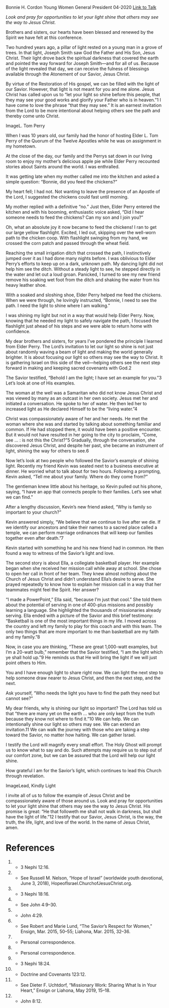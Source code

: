Bonnie H. Cordon
Young Women General President
04-2020
[Link to Talk](https://www.churchofjesuschrist.org/study/general-conference/2020/04/42cordon?lang=eng)

_Look and pray for opportunities to let your light shine that others may see the way to Jesus Christ._

Brothers and sisters, our hearts have been blessed and renewed by the Spirit we have felt at this conference.



Two hundred years ago, a pillar of light rested on a young man in a grove of trees. In that light, Joseph Smith saw God the Father and His Son, Jesus Christ. Their light drove back the spiritual darkness that covered the earth and pointed the way forward for Joseph Smith—and for all of us. Because of the light revealed that day, we can receive the fulness of blessings available through the Atonement of our Savior, Jesus Christ.

By virtue of the Restoration of His gospel, we can be filled with the light of our Savior. However, that light is not meant for you and me alone. Jesus Christ has called upon us to “let your light so shine before this people, that they may see your good works and glorify your Father who is in heaven.”1 I have come to love the phrase “that they may see.” It is an earnest invitation from the Lord to be more intentional about helping others see the path and thereby come unto Christ.

  ImageL. Tom Perry

When I was 10 years old, our family had the honor of hosting Elder L. Tom Perry of the Quorum of the Twelve Apostles while he was on assignment in my hometown.

At the close of the day, our family and the Perrys sat down in our living room to enjoy my mother’s delicious apple pie while Elder Perry recounted stories about Saints around the world. I was enthralled.

It was getting late when my mother called me into the kitchen and asked a simple question: “Bonnie, did you feed the chickens?”

My heart fell; I had not. Not wanting to leave the presence of an Apostle of the Lord, I suggested the chickens could fast until morning.



My mother replied with a definitive “no.” Just then, Elder Perry entered the kitchen and with his booming, enthusiastic voice asked, “Did I hear someone needs to feed the chickens? Can my son and I join you?”

Oh, what an absolute joy it now became to feed the chickens! I ran to get our large yellow flashlight. Excited, I led out, skipping over the well-worn path to the chicken coop. With flashlight swinging from my hand, we crossed the corn patch and passed through the wheat field.

Reaching the small irrigation ditch that crossed the path, I instinctively jumped over it as I had done many nights before. I was oblivious to Elder Perry’s efforts to keep up on a dark, unknown path. My dancing light did not help him see the ditch. Without a steady light to see, he stepped directly in the water and let out a loud groan. Panicked, I turned to see my new friend remove his soaking wet foot from the ditch and shaking the water from his heavy leather shoe.

With a soaked and sloshing shoe, Elder Perry helped me feed the chickens. When we were through, he lovingly instructed, “Bonnie, I need to see the path. I need the light to shine where I am walking.”

I was shining my light but not in a way that would help Elder Perry. Now, knowing that he needed my light to safely navigate the path, I focused the flashlight just ahead of his steps and we were able to return home with confidence.

My dear brothers and sisters, for years I’ve pondered the principle I learned from Elder Perry. The Lord’s invitation to let our light so shine is not just about randomly waving a beam of light and making the world generally brighter. It is about focusing our light so others may see the way to Christ. It is gathering Israel on this side of the veil—helping others see the next step forward in making and keeping sacred covenants with God.2

The Savior testified, “Behold I am the light; I have set an example for you.”3 Let’s look at one of His examples.

The woman at the well was a Samaritan who did not know Jesus Christ and was viewed by many as an outcast in her own society. Jesus met her and initiated a conversation. He spoke to her of water. He then led her to increased light as He declared Himself to be the “living water.”4

Christ was compassionately aware of her and her needs. He met the woman where she was and started by talking about something familiar and common. If He had stopped there, it would have been a positive encounter. But it would not have resulted in her going to the city to proclaim, “Come, see … : is not this the Christ?”5 Gradually, through the conversation, she discovered Jesus Christ, and despite her past, she became an instrument of light, shining the way for others to see.6

Now let’s look at two people who followed the Savior’s example of shining light. Recently my friend Kevin was seated next to a business executive at dinner. He worried what to talk about for two hours. Following a prompting, Kevin asked, “Tell me about your family. Where do they come from?”

The gentleman knew little about his heritage, so Kevin pulled out his phone, saying, “I have an app that connects people to their families. Let’s see what we can find.”

After a lengthy discussion, Kevin’s new friend asked, “Why is family so important to your church?”

Kevin answered simply, “We believe that we continue to live after we die. If we identify our ancestors and take their names to a sacred place called a temple, we can perform marriage ordinances that will keep our families together even after death.”7

Kevin started with something he and his new friend had in common. He then found a way to witness of the Savior’s light and love.

The second story is about Ella, a collegiate basketball player. Her example began when she received her mission call while away at school. She chose to open her call in front of her team. They knew almost nothing about the Church of Jesus Christ and didn’t understand Ella’s desire to serve. She prayed repeatedly to know how to explain her mission call in a way that her teammates might feel the Spirit. Her answer?

“I made a PowerPoint,” Ella said, “because I’m just that cool.” She told them about the potential of serving in one of 400-plus missions and possibly learning a language. She highlighted the thousands of missionaries already serving. Ella ended with a picture of the Savior and this brief testimony: “Basketball is one of the most important things in my life. I moved across the country and left my family to play for this coach and with this team. The only two things that are more important to me than basketball are my faith and my family.”8

Now, in case you are thinking, “These are great 1,000-watt examples, but I’m a 20-watt bulb,” remember that the Savior testified, “I am the light which ye shall hold up.”9 He reminds us that He will bring the light if we will just point others to Him.

You and I have enough light to share right now. We can light the next step to help someone draw nearer to Jesus Christ, and then the next step, and the next.

Ask yourself, “Who needs the light you have to find the path they need but cannot see?”

My dear friends, why is shining our light so important? The Lord has told us that “there are many yet on the earth … who are only kept from the truth because they know not where to find it.”10 We can help. We can intentionally shine our light so others may see. We can extend an invitation.11 We can walk the journey with those who are taking a step toward the Savior, no matter how halting. We can gather Israel.

I testify the Lord will magnify every small effort. The Holy Ghost will prompt us to know what to say and do. Such attempts may require us to step out of our comfort zone, but we can be assured that the Lord will help our light shine.

How grateful I am for the Savior’s light, which continues to lead this Church through revelation.

  ImageLead, Kindly Light

I invite all of us to follow the example of Jesus Christ and be compassionately aware of those around us. Look and pray for opportunities to let your light shine that others may see the way to Jesus Christ. His promise is great: “He that followeth me shall not walk in darkness, but shall have the light of life.”12 I testify that our Savior, Jesus Christ, is the way, the truth, the life, light, and love of the world. In the name of Jesus Christ, amen.

# References
1. - 3 Nephi 12:16.
2. - See Russell M. Nelson, “Hope of Israel” (worldwide youth devotional, June 3, 2018), HopeofIsrael.ChurchofJesusChrist.org.
3. - 3 Nephi 18:16.
4. - See John 4:9–30.
5. - John 4:29.
6. - See Robert and Marie Lund, “The Savior’s Respect for Women,” Ensign, Mar. 2015, 50–55; Liahona, Mar. 2015, 32–36.
7. - Personal correspondence.
8. - Personal correspondence.
9. - 3 Nephi 18:24.
10. - Doctrine and Covenants 123:12.
11. - See Dieter F. Uchtdorf, “Missionary Work: Sharing What Is in Your Heart,” Ensign or Liahona, May 2019, 15–18.
12. - John 8:12.